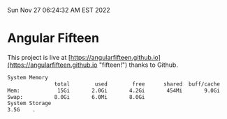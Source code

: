 Sun Nov 27 06:24:32 AM EST 2022

# Angular Fifteen


This project is live at [https://angularfifteen.github.io](https://angularfifteen.github.io "fifteen!") thanks to Github.

```bash
System Memory
               total        used        free      shared  buff/cache   available
Mem:            15Gi       2.0Gi       4.2Gi       454Mi       9.0Gi        12Gi
Swap:          8.0Gi       6.0Mi       8.0Gi
System Storage
3.5G	.
```
